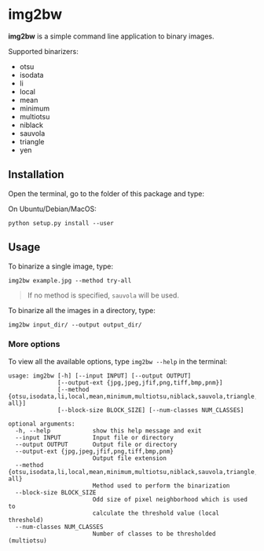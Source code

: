 # img2bw

**img2bw** is a simple command line application to binary images.

Supported binarizers:

- otsu
- isodata
- li
- local
- mean
- minimum
- multiotsu
- niblack
- sauvola
- triangle
- yen


## Installation

Open the terminal, go to the folder of this package and type:

On Ubuntu/Debian/MacOS:

```
python setup.py install --user
```


## Usage


To binarize a single image, type:

```
img2bw example.jpg --method try-all
```

> If no method is specified, `sauvola` will be used.

To binarize all the images in a directory, type:

```
img2bw input_dir/ --output output_dir/
```


### More options

To view all the available options, type `img2bw --help` in the terminal:

```
usage: img2bw [-h] [--input INPUT] [--output OUTPUT]
              [--output-ext {jpg,jpeg,jfif,png,tiff,bmp,pnm}]
              [--method {otsu,isodata,li,local,mean,minimum,multiotsu,niblack,sauvola,triangle,yen,try-all}]
              [--block-size BLOCK_SIZE] [--num-classes NUM_CLASSES]

optional arguments:
  -h, --help            show this help message and exit
  --input INPUT         Input file or directory
  --output OUTPUT       Output file or directory
  --output-ext {jpg,jpeg,jfif,png,tiff,bmp,pnm}
                        Output file extension
  --method {otsu,isodata,li,local,mean,minimum,multiotsu,niblack,sauvola,triangle,yen,try-all}
                        Method used to perform the binarization
  --block-size BLOCK_SIZE
                        Odd size of pixel neighborhood which is used to
                        calculate the threshold value (local threshold)
  --num-classes NUM_CLASSES
                        Number of classes to be thresholded (multiotsu)
```